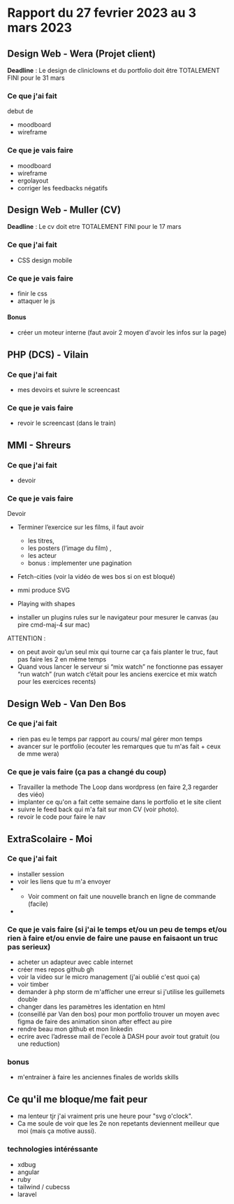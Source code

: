 # Rapport du 27 fevrier 2023 au 3 mars 2023



## Design Web - Wera (Projet client)
**Deadline**  : Le design de cliniclowns et du portfolio doit être TOTALEMENT FINI pour le 31 mars
### Ce que j'ai fait
debut de 
- moodboard
- wireframe
### Ce que je vais faire
- moodboard
- wireframe
- ergolayout
- corriger les feedbacks négatifs


## Design Web - Muller (CV)
**Deadline**  : Le cv doit etre TOTALEMENT FINI pour le 17 mars
### Ce que j'ai fait
- CSS design mobile
### Ce que je vais faire
- finir le css
- attaquer le js
#### Bonus
- créer un moteur interne (faut avoir 2 moyen d'avoir les infos sur la page)

## PHP (DCS) - Vilain
### Ce que j'ai fait
- mes devoirs et suivre le screencast
### Ce que je vais faire
- revoir le screencast (dans le train)

## MMI - Shreurs
### Ce que j'ai fait
- devoir
### Ce que je vais faire
Devoir

- Terminer l’exercice sur les films, il faut avoir
    - les titres,
    - les posters (l’image du film) ,
    - les acteur
    - bonus : implementer une pagination

- Fetch-cities (voir la vidéo de wes bos si on est bloqué)
- mmi produce SVG
- Playing with shapes
- installer un plugins rules sur le navigateur pour mesurer le canvas (au pire cmd-maj-4 sur mac)

ATTENTION :
- on peut avoir qu’un seul mix qui tourne car ça fais planter le truc, faut pas faire les 2 en même temps
- Quand vous lancer le serveur si “mix watch” ne fonctionne pas essayer “run watch” (run watch c’était pour les anciens exercice et mix watch pour les exercices recents)


## Design Web - Van Den Bos
### Ce que j'ai fait
- rien pas eu le temps par rapport au cours/ mal gérer mon temps
- avancer sur le portfolio (ecouter les remarques que tu m'as fait + ceux de mme wera)
### Ce que je vais faire (ça pas a changé du coup)
- Travailler la methode The Loop dans wordpress (en faire 2,3 regarder des viéo)
- implanter ce qu'on a fait cette semaine dans le portfolio et le site client
- suivre le feed back qui m'a fait sur mon CV (voir photo).
- revoir le code pour faire le nav

## ExtraScolaire - Moi
### Ce que j'ai fait
- installer session
- voir les liens que tu m'a envoyer
- - Voir comment on fait une nouvelle branch en ligne de commande (facile)
-
### Ce que je vais faire (si j'ai le temps et/ou un peu de temps et/ou rien à faire et/ou envie de faire une pause en faisaont un truc pas serieux)
- acheter un adapteur avec cable internet
- créer mes repos github gh
- voir la video sur le micro management (j'ai oublié c'est quoi ça)
- voir timber
- demander à php storm de m'afficher une erreur si j'utilise les guillemets double
- changer dans les paramètres les identation en html
- (conseillé par Van den bos) pour mon portfolio trouver un moyen avec figma de faire des animation sinon after effect au pire
- rendre beau mon github et mon linkedin
- ecrire avec l’adresse mail de l'ecole à DASH pour avoir tout gratuit (ou une reduction)

### bonus
- m'entrainer à faire les anciennes finales de worlds skills

## Ce qu'il me bloque/me fait peur
- ma lenteur tjr j'ai vraiment pris une heure pour "svg o'clock".
- Ca me soule de voir que les 2e non repetants deviennent meilleur que moi (mais ça motive aussi).

### technologies intéréssante
- xdbug
- angular
- ruby
- tailwind / cubecss
- laravel







